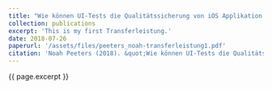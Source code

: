 ```yaml
---
title: "Wie können UI-Tests die Qualitätssicherung von iOS Applikation verbessern?"
collection: publications
excerpt: 'This is my first Transferleistung.'
date: 2018-07-26
paperurl: '/assets/files/peeters_noah-transferleistung1.pdf'
citation: 'Noah Peeters (2018). &quot;Wie können UI-Tests die Qualitätssicherung von iOS Applikation verbessern?&quot;'
---
```


{{ page.excerpt }}
